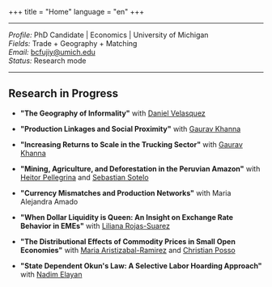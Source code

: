 
+++
title = "Home"
language = "en"
+++

---

*Profile:* PhD Candidate | Economics | University of Michigan \
*Fields:* Trade + Geography + Matching \
*Email:* bcfujiy@umich.edu \
*Status:* Research mode

---

## Research in Progress

* **"The Geography of Informality"** with [Daniel Velasquez](https://dvelasquezc.github.io/)

* **"Production Linkages and Social Proximity"** with [Gaurav Khanna](https://www.econgaurav.com/)

* **"Increasing Returns to Scale in the Trucking Sector"** with [Gaurav Khanna](https://www.econgaurav.com/)

* **"Mining, Agriculture, and Deforestation in the Peruvian Amazon"** with [Heitor Pellegrina](https://sites.google.com/site/heitorpellegrina/) and [Sebastian Sotelo](http://www-personal.umich.edu/~ssotelo/)

* **"Currency Mismatches and Production Networks"** with Maria Alejandra Amado

* **"When Dollar Liquidity is Queen: An Insight on Exchange Rate Behavior in EMEs"** with [Liliana Rojas-Suarez](https://www.cgdev.org/expert/liliana-rojas-suarez)

* **"The Distributional Effects of Commodity Prices in Small Open Economies"** with [Maria Aristizabal-Ramirez](https://lsa.umich.edu/econ/people/phd-students/maristi.html) and [Christian Posso](https://sites.google.com/site/christianpossosuarez/)

* **"State Dependent Okun's Law: A Selective Labor Hoarding Approach"** with [Nadim Elayan](https://lsa.umich.edu/econ/people/phd-students/nadim-elayan.html)